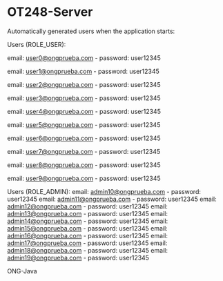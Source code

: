 # OT248-Server

Automatically generated users when the application starts: 

Users (ROLE_USER):

email: user0@ongprueba.com - password: user12345

email: user1@ongprueba.com - password: user12345

email: user2@ongprueba.com - password: user12345

email: user3@ongprueba.com - password: user12345

email: user4@ongprueba.com - password: user12345

email: user5@ongprueba.com - password: user12345

email: user6@ongprueba.com - password: user12345

email: user7@ongprueba.com - password: user12345

email: user8@ongprueba.com - password: user12345

email: user9@ongprueba.com - password: user12345

Users (ROLE_ADMIN):
email: admin10@ongprueba.com - password: user12345
email: admin11@ongprueba.com - password: user12345
email: admin12@ongprueba.com - password: user12345
email: admin13@ongprueba.com - password: user12345
email: admin14@ongprueba.com - password: user12345
email: admin15@ongprueba.com - password: user12345
email: admin16@ongprueba.com - password: user12345
email: admin17@ongprueba.com - password: user12345
email: admin18@ongprueba.com - password: user12345
email: admin19@ongprueba.com - password: user12345

ONG-Java
